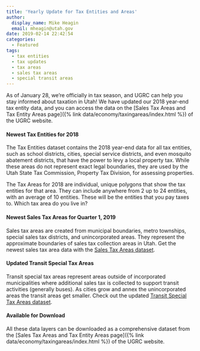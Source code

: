 ```yaml
---
title: 'Yearly Update for Tax Entities and Areas'
author:
  display_name: Mike Heagin
  email: mheagin@utah.gov
date: 2019-02-14 22:42:54
categories:
  - Featured
tags:
  - tax entities
  - tax updates
  - tax areas
  - sales tax areas
  - special transit areas
---
```


As of January 28, we’re officially in tax season, and UGRC can help you stay informed about taxation in Utah! We have updated our 2018 year-end tax entity data, and you can access the data on the [Sales Tax Areas and Tax Entity Areas page]({% link data/economy/taxingareas/index.html %}) of the UGRC website.

#### Newest Tax Entities for 2018

The Tax Entities dataset contains the 2018 year-end data for all tax entities, such as school districts, cities, special service districts, and even mosquito abatement districts, that have the power to levy a local property tax. While these areas do not represent exact legal boundaries, they are used by the Utah State Tax Commission, Property Tax Division, for assessing properties.

The Tax Areas for 2018 are individual, unique polygons that show the tax entities for that area. They can include anywhere from 2 up to 24 entities, with an average of 10 entities. These will be the entities that you pay taxes to. Which tax area do you live in?

#### Newest Sales Tax Areas for Quarter 1, 2019

Sales tax areas are created from municipal boundaries, metro townships, special sales tax districts, and  unincorporated areas. They represent the approximate boundaries of sales tax collection areas in Utah. Get the newest sales tax area data with the [Sales Tax Areas dataset](https://www.google.com/url?q=https://drive.google.com/drive/folders/0ByStJjVZ7c7mQy1iYXlqQTJLQUE&sa=D&ust=1550186721948000&usg=AFQjCNEpaTHvD8l59FSJmVzOty8IXj3Reg).

#### Updated Transit Special Tax Areas

Transit special tax areas represent areas outside of incorporated municipalities where additional sales tax is collected to support transit activities (generally buses). As cities grow and annex the unincorporated areas the transit areas get smaller. Check out the updated [Transit Special Tax Areas dataset](https://www.google.com/url?q=https://drive.google.com/drive/folders/0ByStJjVZ7c7mcVlHOXQ0djUtaEU&sa=D&ust=1550186688195000&usg=AFQjCNF3mO46t3BMv_P_s1e7KxnHnZIzbA).

#### Available for Download

All these data layers can be downloaded as a comprehensive dataset from the [Sales Tax Areas and Tax Entity Areas page]({% link data/economy/taxingareas/index.html %}) of the UGRC website.
